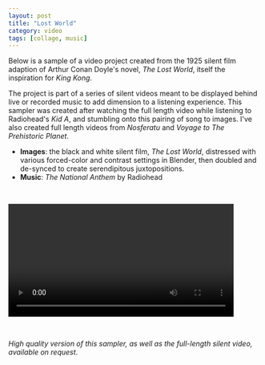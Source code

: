```yaml
---
layout: post
title: "Lost World"
category: video
tags: [collage, music]
---
```


Below is a sample of a video project created from the 1925 silent film adaption of Arthur Conan Doyle's novel, *The Lost World*, itself the inspiration for *King Kong*.

The project is part of a series of silent videos meant to be displayed behind live or recorded music to add dimension to a listening experience. This sampler was created after watching the full length video while listening to Radiohead's *Kid A*, and stumbling onto this pairing of song to images. I've also created full length videos from *Nosferatu* and *Voyage to The Prehistoric Planet*.

- **Images**: the black and white silent film, *The Lost World*, distressed with various forced-color and contrast settings in Blender, then doubled and de-synced to create serendipitous juxtopositions. 
- **Music**: *The National Anthem* by Radiohead

<p>&nbsp;</p>

<video controls="controls" width="450" name="The Lost World" src="/assets/lostworld.mp4"></video>

<p>&nbsp; </p>

*High quality version of this sampler, as well as the full-length silent video, available on request*.
